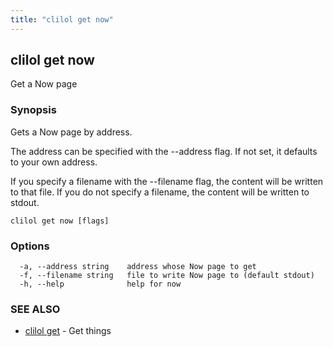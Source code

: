 ```yaml
---
title: "clilol get now"
---
```

## clilol get now

Get a Now page

### Synopsis

Gets a Now page by address.

The address can be specified with the --address flag. If not set,
it defaults to your own address.

If you specify a filename with the --filename flag, the content will be written
to that file. If you do not specify a filename, the content will be written
to stdout.

```
clilol get now [flags]
```

### Options

```
  -a, --address string    address whose Now page to get
  -f, --filename string   file to write Now page to (default stdout)
  -h, --help              help for now
```

### SEE ALSO

* [clilol get](clilol_get.md)	 - Get things


